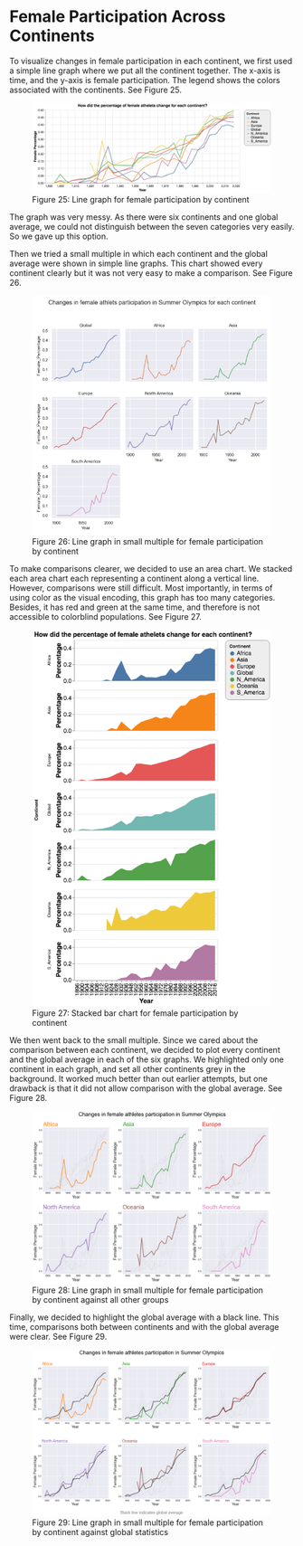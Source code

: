 # Female Participation Across Continents

To visualize changes in female participation in each continent, we first used a simple line graph where we put all the continent together. The x-axis is time, and the y-axis is female participation. The legend shows the colors associated with the continents. See Figure 25.

<figure>
  <img src="https://raw.githubusercontent.com/hongtaoh/olymvis/master/static/pics/g-2-1_new.png"></img>
  <figcaption>
  	Figure 25: Line graph for female participation by continent
  </figcaption>
</figure>

The graph was very messy. As there were six continents and one global average, we could not distinguish between the seven categories very easily. So we gave up this option. 

Then we tried a small multiple in which each continent and the global average were shown in simple line graphs. This chart showed every continent clearly but it was not very easy to make a comparison. See Figure 26.

<figure>
  <img src="https://raw.githubusercontent.com/hongtaoh/olymvis/master/static/pics/g-2-2.png"></img>
  <figcaption>
  	Figure 26: Line graph in small multiple for female participation by continent
  </figcaption>
</figure>

To make comparisons clearer, we decided to use an area chart. We stacked each area chart each representing a continent along a vertical line. However, comparisons were still difficult. Most importantly, in terms of using color as the visual encoding, this graph has too many categories. Besides, it has red and green at the same time, and therefore is not accessible to colorblind populations. See Figure 27.

<figure>
  <img src="https://raw.githubusercontent.com/hongtaoh/olymvis/master/static/pics/g-2-4_new.png"></img>
  <figcaption>
  	Figure 27: Stacked bar chart for female participation by continent
  </figcaption>
</figure>

We then went back to the small multiple. Since we cared about the comparison between each continent, we decided to plot every continent and the global average in each of the six graphs. We highlighted only one continent in each graph, and set all other continents grey in the background. It worked much better than out earlier attempts, but one drawback is that it did not allow comparison with the global average. See Figure 28.

<figure>
  <img src="https://raw.githubusercontent.com/hongtaoh/olymvis-data/master/output/vis/g-2-5.png"></img>
  <figcaption>
  	Figure 28: Line graph in small multiple for female participation by continent against all other groups
  </figcaption>
</figure>

Finally, we decided to highlight the global average with a black line. This time, comparisons both between continents and with the global average were clear. See Figure 29.

<figure>
  <img src="https://raw.githubusercontent.com/hongtaoh/olymvis-data/master/output/vis/g-2-6.png"></img>
  <figcaption>
  	Figure 29: Line graph in small multiple for female participation by continent against global statistics
  </figcaption>
</figure>
